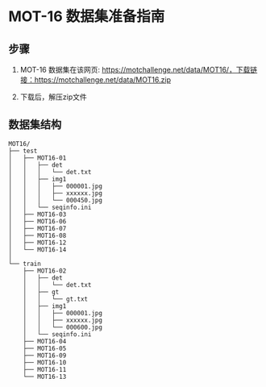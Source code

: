 # MOT-16 数据集准备指南

## 步骤

1. MOT-16 数据集在该网页: https://motchallenge.net/data/MOT16/，下载链接：https://motchallenge.net/data/MOT16.zip

2. 下载后，解压zip文件


## 数据集结构

```
MOT16/
├── test
│   ├── MOT16-01
│   │   ├── det
│   │   │   └── det.txt
│   │   ├── img1
│   │   │   ├── 000001.jpg
│   │   │   ├── xxxxxx.jpg
│   │   │   └── 000450.jpg
│   │   └── seqinfo.ini
│   ├── MOT16-03
│   ├── MOT16-06
│   ├── MOT16-07
│   ├── MOT16-08
│   ├── MOT16-12
│   └── MOT16-14
│
└── train
    ├── MOT16-02
    │   ├── det
    │   │   └── det.txt
    │   ├── gt
    │   │   └── gt.txt
    │   ├── img1
    │   │   ├── 000001.jpg
    │   │   ├── xxxxxx.jpg
    │   │   └── 000600.jpg
    │   └── seqinfo.ini
    ├── MOT16-04
    ├── MOT16-05
    ├── MOT16-09
    ├── MOT16-10
    ├── MOT16-11
    └── MOT16-13
```
